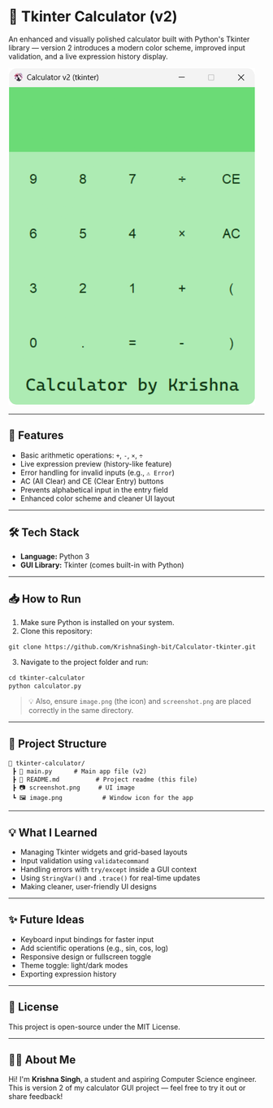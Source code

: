 # 🧮 Tkinter Calculator (v2)

An enhanced and visually polished calculator built with Python's Tkinter library — version 2 introduces a modern color scheme, improved input validation, and a live expression history display.

![Calculator UI](screenshot.png)

---

## 🚀 Features

- Basic arithmetic operations: `+`, `-`, `×`, `÷`
- Live expression preview (history-like feature)
- Error handling for invalid inputs (e.g., `⚠️ Error`)
- AC (All Clear) and CE (Clear Entry) buttons
- Prevents alphabetical input in the entry field
- Enhanced color scheme and cleaner UI layout

---

## 🛠 Tech Stack

- **Language:** Python 3
- **GUI Library:** Tkinter (comes built-in with Python)

---

## 📥 How to Run

1. Make sure Python is installed on your system.
2. Clone this repository:

```
git clone https://github.com/KrishnaSingh-bit/Calculator-tkinter.git
```

3. Navigate to the project folder and run:

```
cd tkinter-calculator
python calculator.py
```

> 💡 Also, ensure `image.png` (the icon) and `screenshot.png` are placed correctly in the same directory.

---

## 📁 Project Structure

```
📁 tkinter-calculator/
 ┣ 📄 main.py      # Main app file (v2)
 ┣ 📄 README.md          # Project readme (this file)
 ┣ 📷 screenshot.png     # UI image
 ┗ 🖼 image.png           # Window icon for the app
```

---

## 💡 What I Learned

- Managing Tkinter widgets and grid-based layouts
- Input validation using `validatecommand`
- Handling errors with `try/except` inside a GUI context
- Using `StringVar()` and `.trace()` for real-time updates
- Making cleaner, user-friendly UI designs

---

## ✨ Future Ideas

- Keyboard input bindings for faster input
- Add scientific operations (e.g., sin, cos, log)
- Responsive design or fullscreen toggle
- Theme toggle: light/dark modes
- Exporting expression history

---

## 📜 License

This project is open-source under the MIT License.

---

## 🙋‍♂️ About Me

Hi! I'm **Krishna Singh**, a student and aspiring Computer Science engineer.  
This is version 2 of my calculator GUI project — feel free to try it out or share feedback!
